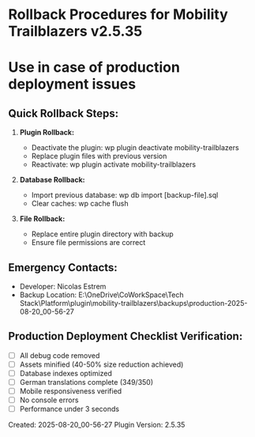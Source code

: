 # Rollback Procedures for Mobility Trailblazers v2.5.35
# Use in case of production deployment issues

## Quick Rollback Steps:

1. **Plugin Rollback:**
   - Deactivate the plugin: wp plugin deactivate mobility-trailblazers
   - Replace plugin files with previous version
   - Reactivate: wp plugin activate mobility-trailblazers

2. **Database Rollback:**
   - Import previous database: wp db import [backup-file].sql
   - Clear caches: wp cache flush

3. **File Rollback:**
   - Replace entire plugin directory with backup
   - Ensure file permissions are correct

## Emergency Contacts:
   - Developer: Nicolas Estrem
   - Backup Location: E:\OneDrive\CoWorkSpace\Tech Stack\Platform\plugin\mobility-trailblazers\backups\production-2025-08-20_00-56-27

## Production Deployment Checklist Verification:
   - [ ] All debug code removed
   - [ ] Assets minified (40-50% size reduction achieved)
   - [ ] Database indexes optimized
   - [ ] German translations complete (349/350)
   - [ ] Mobile responsiveness verified
   - [ ] No console errors
   - [ ] Performance under 3 seconds

Created: 2025-08-20_00-56-27
Plugin Version: 2.5.35
